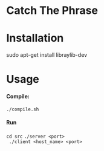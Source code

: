 # Catch The Phrase

# Installation
sudo apt-get install libraylib-dev

# Usage

#### Compile:
``` ./compile.sh ```

#### Run
``` cd src ```
``` ./server <port> ```  
``` ./client <host_name> <port>```

